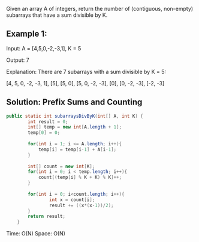 Given an array A of integers, return the number of (contiguous, non-empty) subarrays that have a sum divisible by K.

 

## Example 1:

Input: A = [4,5,0,-2,-3,1], K = 5

Output: 7

Explanation: There are 7 subarrays with a sum divisible by K = 5:

[4, 5, 0, -2, -3, 1], [5], [5, 0], [5, 0, -2, -3], [0], [0, -2, -3], [-2, -3]

## Solution: Prefix Sums and Counting
```java
public static int subarraysDivByK(int[] A, int K) {
        int result = 0;
        int[] temp = new int[A.length + 1];
        temp[0] = 0;
        
        for(int i = 1; i <= A.length; i++){
        	temp[i] = temp[i-1] + A[i-1];
        }
        
        int[] count = new int[K];
        for(int i = 0; i < temp.length; i++){
        	count[(temp[i] % K + K) % K]++;
        }
        
        for(int i = 0; i<count.length; i++){
        		int x = count[i];
        		result += ((x*(x-1))/2);
        }
		return result;
    }
```

Time: O(N)   Space: O(N)
